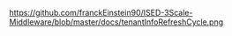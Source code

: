 https://github.com/franckEinstein90/ISED-3Scale-Middleware/blob/master/docs/tenantInfoRefreshCycle.png
